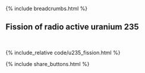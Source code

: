 {% include breadcrumbs.html %}

## Fission of radio active uranium 235
<div class="header_line"><br/></div>

{% include_relative code/u235_fission.html %}

<p style="clear: both;"></p>

{% include share_buttons.html %}